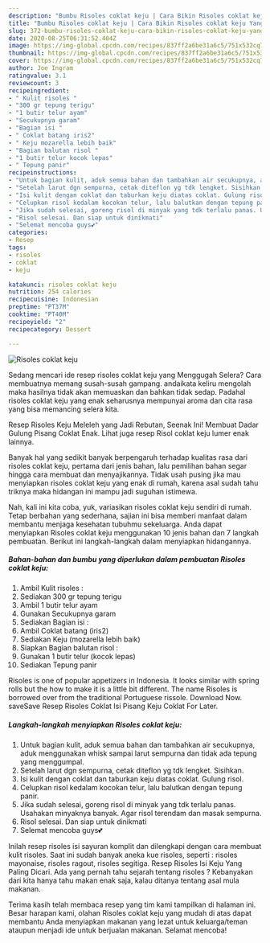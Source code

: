 ```yaml
---
description: "Bumbu Risoles coklat keju | Cara Bikin Risoles coklat keju Yang Enak dan Simpel"
title: "Bumbu Risoles coklat keju | Cara Bikin Risoles coklat keju Yang Enak dan Simpel"
slug: 372-bumbu-risoles-coklat-keju-cara-bikin-risoles-coklat-keju-yang-enak-dan-simpel
date: 2020-08-25T06:31:52.404Z
image: https://img-global.cpcdn.com/recipes/837ff2a6be31a6c5/751x532cq70/risoles-coklat-keju-foto-resep-utama.jpg
thumbnail: https://img-global.cpcdn.com/recipes/837ff2a6be31a6c5/751x532cq70/risoles-coklat-keju-foto-resep-utama.jpg
cover: https://img-global.cpcdn.com/recipes/837ff2a6be31a6c5/751x532cq70/risoles-coklat-keju-foto-resep-utama.jpg
author: Joe Ingram
ratingvalue: 3.1
reviewcount: 3
recipeingredient:
- " Kulit risoles "
- "300 gr tepung terigu"
- "1 butir telur ayam"
- "Secukupnya garam"
- "Bagian isi "
- " Coklat batang iris2"
- " Keju mozarella lebih baik"
- "Bagian balutan risol "
- "1 butir telur kocok lepas"
- " Tepung panir"
recipeinstructions:
- "Untuk bagian kulit, aduk semua bahan dan tambahkan air secukupnya, aduk menggunakan whisk sampai larut sempurna dan tidak ada tepung yang menggumpal."
- "Setelah larut dgn sempurna, cetak diteflon yg tdk lengket. Sisihkan."
- "Isi kulit dengan coklat dan taburkan keju diatas coklat. Gulung risol."
- "Celupkan risol kedalam kocokan telur, lalu balutkan dengan tepung panir."
- "Jika sudah selesai, goreng risol di minyak yang tdk terlalu panas. Usahakan minyaknya banyak. Agar risol terendam dan masak sempurna."
- "Risol selesai. Dan siap untuk dinikmati"
- "Selemat mencoba guys💕"
categories:
- Resep
tags:
- risoles
- coklat
- keju

katakunci: risoles coklat keju 
nutrition: 254 calories
recipecuisine: Indonesian
preptime: "PT37M"
cooktime: "PT40M"
recipeyield: "2"
recipecategory: Dessert

---
```



![Risoles coklat keju](https://img-global.cpcdn.com/recipes/837ff2a6be31a6c5/751x532cq70/risoles-coklat-keju-foto-resep-utama.jpg)

Sedang mencari ide resep risoles coklat keju yang Menggugah Selera? Cara membuatnya memang susah-susah gampang. andaikata keliru mengolah maka hasilnya tidak akan memuaskan dan bahkan tidak sedap. Padahal risoles coklat keju yang enak seharusnya mempunyai aroma dan cita rasa yang bisa memancing selera kita.

Resep Risoles Keju Meleleh yang Jadi Rebutan, Seenak Ini! Membuat Dadar Gulung Pisang Coklat Enak. Lihat juga resep Risol coklat keju lumer enak lainnya.

Banyak hal yang sedikit banyak berpengaruh terhadap kualitas rasa dari risoles coklat keju, pertama dari jenis bahan, lalu pemilihan bahan segar hingga cara membuat dan menyajikannya. Tidak usah pusing jika mau menyiapkan risoles coklat keju yang enak di rumah, karena asal sudah tahu triknya maka hidangan ini mampu jadi suguhan istimewa.


Nah, kali ini kita coba, yuk, variasikan risoles coklat keju sendiri di rumah. Tetap berbahan yang sederhana, sajian ini bisa memberi manfaat dalam membantu menjaga kesehatan tubuhmu sekeluarga. Anda dapat menyiapkan Risoles coklat keju menggunakan 10 jenis bahan dan 7 langkah pembuatan. Berikut ini langkah-langkah dalam menyiapkan hidangannya.

<!--inarticleads1-->

##### Bahan-bahan dan bumbu yang diperlukan dalam pembuatan Risoles coklat keju:

1. Ambil  Kulit risoles :
1. Sediakan 300 gr tepung terigu
1. Ambil 1 butir telur ayam
1. Gunakan Secukupnya garam
1. Sediakan Bagian isi :
1. Ambil  Coklat batang (iris2)
1. Sediakan  Keju (mozarella lebih baik)
1. Siapkan Bagian balutan risol :
1. Gunakan 1 butir telur (kocok lepas)
1. Sediakan  Tepung panir


Risoles is one of popular appetizers in Indonesia. It looks similar with spring rolls but the how to make it is a little bit different. The name Risoles is borrowed over from the traditional Portuguese rissole. Download Now. saveSave Resep Risoles Coklat Isi Pisang Keju Coklat For Later. 

<!--inarticleads2-->

##### Langkah-langkah menyiapkan Risoles coklat keju:

1. Untuk bagian kulit, aduk semua bahan dan tambahkan air secukupnya, aduk menggunakan whisk sampai larut sempurna dan tidak ada tepung yang menggumpal.
1. Setelah larut dgn sempurna, cetak diteflon yg tdk lengket. Sisihkan.
1. Isi kulit dengan coklat dan taburkan keju diatas coklat. Gulung risol.
1. Celupkan risol kedalam kocokan telur, lalu balutkan dengan tepung panir.
1. Jika sudah selesai, goreng risol di minyak yang tdk terlalu panas. Usahakan minyaknya banyak. Agar risol terendam dan masak sempurna.
1. Risol selesai. Dan siap untuk dinikmati
1. Selemat mencoba guys💕


Inilah resep risoles isi sayuran komplit dan dilengkapi dengan cara membuat kulit risoles. Saat ini sudah banyak aneka kue risoles, seperti : risoles mayonaise, risoles ragout, risoles segitiga. Resep Risoles Isi Keju Yang Paling Dicari. Ada yang pernah tahu sejarah tentang risoles ? Kebanyakan dari kita hanya tahu makan enak saja, kalau ditanya tentang asal mula makanan. 

Terima kasih telah membaca resep yang tim kami tampilkan di halaman ini. Besar harapan kami, olahan Risoles coklat keju yang mudah di atas dapat membantu Anda menyiapkan makanan yang lezat untuk keluarga/teman ataupun menjadi ide untuk berjualan makanan. Selamat mencoba!
